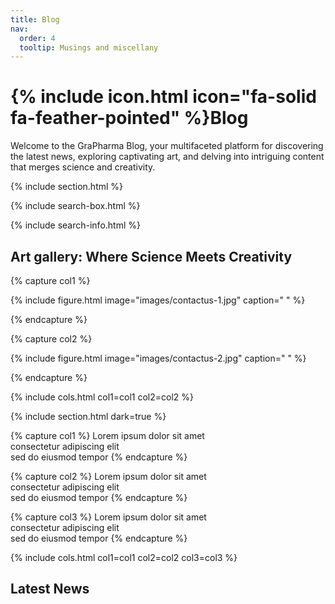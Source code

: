 ```yaml
---
title: Blog
nav:
  order: 4
  tooltip: Musings and miscellany
---
```


# {% include icon.html icon="fa-solid fa-feather-pointed" %}Blog

Welcome to the GraPharma Blog, your multifaceted platform for discovering the latest news, exploring captivating art, and delving into intriguing content that merges science and creativity.

{% include section.html %}

{% include search-box.html %}


{% include search-info.html %}

## Art gallery: Where Science Meets Creativity
{% capture col1 %}

{%
  include figure.html
  image="images/contactus-1.jpg"
  caption=" "
%}

{% endcapture %}

{% capture col2 %}

{%
  include figure.html
  image="images/contactus-2.jpg"
  caption=" "
%}

{% endcapture %}

{% include cols.html col1=col1 col2=col2 %}

{% include section.html dark=true %}

{% capture col1 %}
Lorem ipsum dolor sit amet  
consectetur adipiscing elit  
sed do eiusmod tempor
{% endcapture %}

{% capture col2 %}
Lorem ipsum dolor sit amet  
consectetur adipiscing elit  
sed do eiusmod tempor
{% endcapture %}

{% capture col3 %}
Lorem ipsum dolor sit amet  
consectetur adipiscing elit  
sed do eiusmod tempor
{% endcapture %}

{% include cols.html col1=col1 col2=col2 col3=col3 %}

## Latest News

